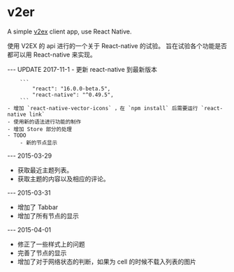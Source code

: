 # v2er

A simple [v2ex](https://v2ex.com) client app, use React Native.

使用 V2EX 的 api 进行的一个关于 React-native 的试验。
旨在试验各个功能是否都可以用 React-native 来实现。


--- UPDATE 2017-11-1
    - 更新 react-native 到最新版本

        ```
            "react": "16.0.0-beta.5",
            "react-native": "^0.49.5",
        ```
    - 增加 `react-native-vector-icons` ，在 `npm install` 后需要运行 `react-native link`
    - 使用新的语法进行功能的制作
    - 增加 Store 部分的处理
    - TODO
        - 新的节点显示

--- 2015-03-29

  - 获取最近主题列表。
  - 获取主题的内容以及相应的评论。
   
--- 2015-03-31

  - 增加了 Tabbar
  - 增加了所有节点的显示
  
--- 2015-04-01

  - 修正了一些样式上的问题
  - 完善了节点的显示
  - 增加了对于网络状态的判断，如果为 cell 的时候不载入列表的图片

